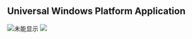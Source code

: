 ## Universal Windows Platform Application

![未能显示](../Assets/teamen_1.gif)
![](../Assets/teamen_2.gif)

